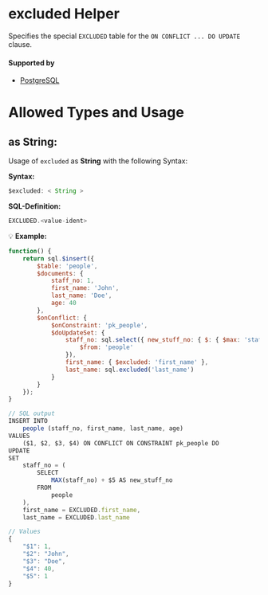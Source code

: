 # excluded Helper
Specifies the special `EXCLUDED` table for the `ON CONFLICT ... DO UPDATE` clause.

#### Supported by
- [PostgreSQL](https://www.postgresql.org/docs/9.5/static/sql-insert.html#SQL-ON-CONFLICT)

# Allowed Types and Usage

## as String:

Usage of `excluded` as **String** with the following Syntax:

**Syntax:**

```javascript
$excluded: < String >
```

**SQL-Definition:**
```javascript
EXCLUDED.<value-ident>
```

:bulb: **Example:**
```javascript
function() {
    return sql.$insert({
        $table: 'people',
        $documents: {
            staff_no: 1,
            first_name: 'John',
            last_name: 'Doe',
            age: 40
        },
        $onConflict: {
            $onConstraint: 'pk_people',
            $doUpdateSet: {
                staff_no: sql.select({ new_stuff_no: { $: { $max: 'staff_no', $add: 1 } } }, {
                    $from: 'people'
                }),
                first_name: { $excluded: 'first_name' },
                last_name: sql.excluded('last_name')
            }
        }
    });
}

// SQL output
INSERT INTO
    people (staff_no, first_name, last_name, age)
VALUES
    ($1, $2, $3, $4) ON CONFLICT ON CONSTRAINT pk_people DO
UPDATE
SET
    staff_no = (
        SELECT
            MAX(staff_no) + $5 AS new_stuff_no
        FROM
            people
    ),
    first_name = EXCLUDED.first_name,
    last_name = EXCLUDED.last_name

// Values
{
    "$1": 1,
    "$2": "John",
    "$3": "Doe",
    "$4": 40,
    "$5": 1
}
```

